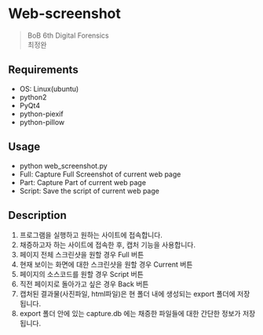 # Web-screenshot

>BoB 6th Digital Forensics
  <br>최정완


## Requirements

- OS: Linux(ubuntu)
- python2
- PyQt4
- python-piexif
- python-pillow


## Usage

- python web_screenshot.py
- Full: Capture Full Screenshot of current web page
- Part: Capture Part of current web page
- Script: Save the script of current web page

## Description

1. 프로그램을 실행하고 원하는 사이트에 접속합니다.
2. 채증하고자 하는 사이트에 접속한 후, 캡처 기능을 사용합니다.
3. 페이지 전체 스크린샷을 원할 경우 Full 버튼
4. 현재 보이는 화면에 대한 스크린샷을 원할 경우 Current 버튼
5. 페이지의 소스코드를 원할 경우 Script 버튼
6. 직전 페이지로 돌아가고 싶은 경우 Back 버튼
7. 캡처된 결과물(사진파일, html파일)은 현 폴더 내에 생성되는 export 폴더에 저장됩니다.
8. export 폴더 안에 있는 capture.db 에는 채증한 파일들에 대한 간단한 정보가 저장됩니다.

